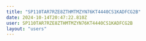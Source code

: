 ```yaml
---
title: "SP110TAR7RZE8ZTHMTMZYN76KT4440CS1KADFCG2B"
date: 2024-10-14T20:47:22.810Z
user: SP110TAR7RZE8ZTHMTMZYN76KT4440CS1KADFCG2B
layout: "users"
---
```

    